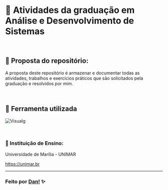 # 📂 Atividades da graduação em Análise e Desenvolvimento de Sistemas 
<br>

## 📌 Proposta do repositório: 

A proposta deste repositório é armazenar e documentar todas as atividades, trabalhos e exercícios práticos que são solicitados pela graduação e resolvidos por mim. 

<br>

## 📌 Ferramenta utilizada

![Visualg](https://img.shields.io/badge/Visualg-007C7C?style=for-the-badge&logo=Visualg&logoColor=white)

<br>

### 📌 Instituição de Ensino:

Universidade de Marília - UNIMAR 

https://unimar.br

---

### Feito por [Dan!](https://github.com/danvasquesc) ✨
